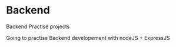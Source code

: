 # Backend

Backend Practise projects

Going to practise Backend developement with nodeJS + ExpressJS
